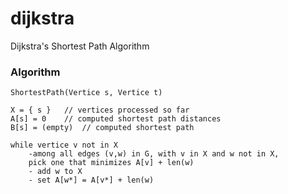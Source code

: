 # dijkstra

Dijkstra's Shortest Path Algorithm

### Algorithm

	ShortestPath(Vertice s, Vertice t)

	X = { s }	// vertices processed so far
	A[s] = 0	// computed shortest path distances
	B[s] = (empty)	// computed shortest path

	while vertice v not in X
		-among all edges (v,w) in G, with v in X and w not in X,
		pick one that minimizes A[v] + len(w)
		- add w to X
		- set A[w*] = A[v*] + len(w)

	